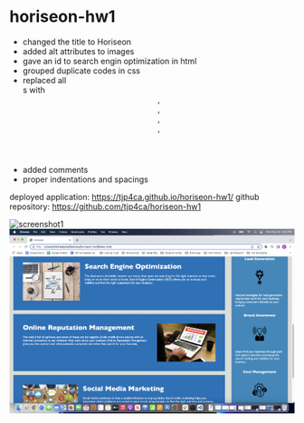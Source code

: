 # horiseon-hw1

- changed the title to Horiseon
- added alt attributes to images
- gave an id to search engin optimization in html
- grouped duplicate codes in css
- replaced all <div>s with <header>, <footer>, <main>, <aside>, <section>
- added comments
- proper indentations and spacings

deployed application: https://tjp4ca.github.io/horiseon-hw1/
github repository: https://github.com/tjp4ca/horiseon-hw1

![screenshot1](./assets/images/screenshot1.png)
![screenshot2](./assets/images/screenshot2.png)